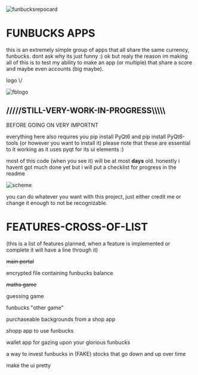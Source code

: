 
![funbucksrepocard](https://github.com/TheHuntsmanbuh/Fun-Bucks-banking-Repo/assets/158553946/bd1e034c-680a-44a0-a537-a2082f9c9b9e)

<h1>FUNBUCKS APPS</h1>
this is an extremely simple group of apps that all share the same currency, funbucks.
dont ask why its just funny :)
ok but realy the reason im making all of this is to test my ability to make an app (or multiple) that share a score and maybe even accounts (big maybe).
<p>logo \/</p>

![fblogo](https://github.com/TheHuntsmanbuh/Fun-Bucks-banking-Repo/assets/158553946/c42f29ce-7b46-45eb-bfc7-b9ad44a34ba7)


<h2>/////STILL-VERY-WORK-IN-PROGRESS\\\\\</h2>

<p>BEFORE GOING ON VERY IMPORTNT</p>
<p>everything here also requires you pip install PyQt6 and pip install PyQt6-tools (or however you want to install it) please note that these are essential to it working as it uses pyqt for its ui elements :)</p>
most of this code (when you see it) will be at most <b>days</b> old.
honestly i havent got much done yet but i will put a checklist for progress in the readme

![scheme](https://github.com/TheHuntsmanbuh/funbucksbanking/assets/158553946/61de4e5a-ebd8-4759-9022-798c5683c80b)

you can do whatever you want with this project, just either credit me or change it enough to not be recognizable. 



<h1>FEATURES-CROSS-OF-LIST</h1>
<P>(this is a list of features planned, when a feature is implemented or complete it will have a line through it)</p>
<p><del>main portal</del></p>
<p>encrypted file containing funbucks balance</p>
<p><del>maths game</del></p>
<p>guessing game</p>
<p>funbucks "other game"</p>
<p>purchaseable backgrounds from a shop app </p>
<p>shopp app to use funbucks</p>
<p>wallet app for gazing upon your glorious funbucks</p>
<p>a way to invest funbucks in (FAKE) stocks that go down and up over time</p>
<p>make the ui pretty</p>
